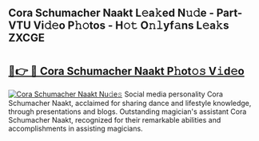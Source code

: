 ## Cora Schumacher Naakt L𝚎a𝚔ed N𝚞𝚍e - Part-VTU Vi𝚍𝚎o P𝚑𝚘tos - H𝚘𝚝 O𝚗𝚕yf𝚊ns L𝚎a𝚔s ZXCGE

# <h2><a href="http://kf9kdm.oniu.top/?m=Cora+Schumacher+Naakt">🔗👉 🔴 Cora Schumacher Naakt P𝚑ot𝚘𝚜 V𝚒d𝚎o</a></h2>

[![Cora Schumacher Naakt Nu𝚍e𝚜](https://i.imgur.com/0qMVB7G.gif)](http://kf9kdm.oniu.top/?m=Cora+Schumacher+Naakt)
Social media personality Cora Schumacher Naakt, acclaimed for sharing dance and lifestyle knowledge, through presentations and blogs. Outstanding magician's assistant Cora Schumacher Naakt, recognized for their remarkable abilities and accomplishments in assisting magicians.  
